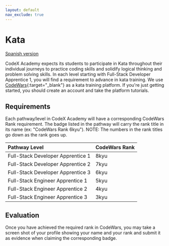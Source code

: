 ```yaml
---
layout: default
nav_exclude: true
---
```

# Kata

[Spanish version](kata-es.md)

CodeX Academy expects its students to participate in Kata throughout their individual journeys to practice coding skills and solidify logical thinking and problem solving skills. In each level starting with Full-Stack Developer Apprentice 1, you will find a requirement to advance in kata training. We use [CodeWars](https://codewars.com){:target="\_blank"} as a kata training platform. If you're just getting started, you should create an account and take the platform tutorials.

## Requirements

Each pathway/level in CodeX Academy will have a corresponding CodeWars Rank requirement. The badge listed in the pathway will carry the rank title in its name (ex: "CodeWars Rank 6kyu"). NOTE: The numbers in the rank titles go down as the rank goes up.

| Pathway Level                     | CodeWars Rank |
| :-------------------------------- | :------------ |
| Full-Stack Developer Apprentice 1 | 8kyu          |
| Full-Stack Developer Apprentice 2 | 7kyu          |
| Full-Stack Developer Apprentice 3 | 6kyu          |
| Full-Stack Engineer Apprentice 1  | 5kyu          |
| Full-Stack Engineer Apprentice 2  | 4kyu          |
| Full-Stack Engineer Apprentice 3  | 3kyu          |

## Evaluation

Once you have achieved the required rank in CodeWars, you may take a screen shot of your profile showing your name and your rank and submit it as evidence when claiming the corresponding badge.
